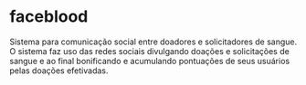 # faceblood
Sistema para comunicação social entre doadores e solicitadores de sangue. O sistema faz uso das redes sociais divulgando doações e solicitações de sangue e ao final bonificando e acumulando pontuações de seus usuários pelas doações efetivadas.
